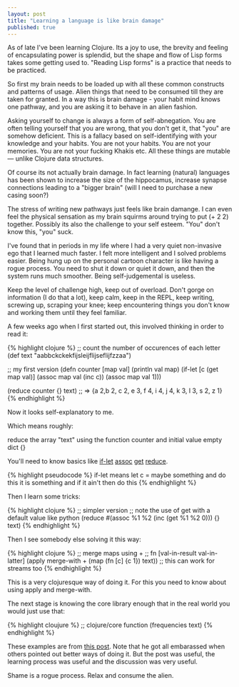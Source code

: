 ```yaml
---
layout: post
title: "Learning a language is like brain damage"
published: true
---
```


As of late I've been learning Clojure. Its a joy to use, the brevity and feeling of encapsulating power is splendid, but the shape and flow of Lisp forms takes some getting used to.  "Reading Lisp forms" is a practice that needs to be practiced.

So first my brain needs to be loaded up with all these common constructs and patterns of usage.  Alien things that need to be consumed till they are taken for granted.  In a way this is brain damage - your habit mind knows one pathway, and you are asking it to behave in an alien fashion.

Asking yourself to change is always a form of self-abnegation.  You are often telling yourself that you are wrong, that you don't get it, that "you" are somehow deficient. This is a fallacy based on self-identifying with your knowledge and your habits. You are not your habits. You are not your memories. You are not your fucking Khakis etc.  All these things are mutable &mdash; unlike Clojure data structures.

Of course its not actually brain damage.  In fact learning (natural) languages has been shown to increase the size of the hippocamus, increase synapse connections leading to a "bigger brain" (will I need to purchase a new casing soon?)

The stress of writing new pathways just feels like brain damange.  I can even feel the physical sensation as my brain squirms around trying to put (+ 2 2) together.  Possibly its also the challenge to your self esteem.  "You" don't know this, "you" suck.

I've found that in periods in my life where I had a very quiet non-invasive ego that I learned much faster. I felt more intelligent and I solved problems easier.  Being hung up on the personal cartoon character is like having a rogue process.  You need to shut it down or quiet it down, and then the system runs much smoother.  Being self-judgemental is useless.

Keep the level of challenge high, keep out of overload.  Don't gorge on information (I do that a lot), keep calm, keep in the REPL, keep writing, screwing up, scraping your knee; keep encountering things you don't know and working them until they feel familiar.

A few weeks ago when I first started out, this involved thinking in order to read it:

{% highlight clojure %}
;; count the number of occurences of each letter
(def text "aabbckckekfijsleijflijseflijfzzaa")

;; my first version
(defn counter [map val]
  (println val map)
  (if-let [c (get map val)]
    (assoc map val (inc c))
    (assoc map val 1)))

(reduce counter {} text)
;; =>  {a 2,b 2, c 2, e 3, f 4, i 4, j 4, k 3, l 3, s 2, z 1}
{% endhighlight %}

Now it looks self-explanatory to me.

Which means roughly:

reduce the array "text" using the function counter and initial value empty dict {}

You'll need to know basics like [if-let](http://clojuredocs.org/clojure_core/clojure.core/if-let) [assoc](http://clojuredocs.org/clojure_core/clojure.core/assoc) [get](http://clojuredocs.org/clojure_core/clojure.core/get) [reduce](http://clojuredocs.org/clojure_core/clojure.core/reduce).

{% highlight pseudocode %}
if-let means let c = maybe something
   and do this it is something
   and if it ain't then do this
{% endhighlight %}

Then I learn some tricks:

{% highlight clojure %}
;; simpler version
;; note the use of get with a default value like python
(reduce #(assoc %1 %2 (inc (get %1 %2 0))) {} text)
{% endhighlight %}

Then I see somebody else solving it this way:

{% highlight clojure %}
;; merge maps using +
;; fn [val-in-result val-in-latter]
(apply merge-with + (map (fn [c] {c 1}) text))
;; this can work for streams too
{% endhighlight %}

This is a very clojuresque way of doing it.  For this you need to know about using apply and merge-with.

The next stage is knowing the core library enough that in the real world you would just use that:

{% highlight cloujure %}
;; clojure/core function
(frequencies text)
{% endhighlight %}

These examples are from [this post](http://twoguysarguing.wordpress.com/2010/07/26/7-rules-for-writing-clojure-programs/).  Note that he got all embarassed when others pointed out better ways of doing it.  But the post was useful, the learning process was useful and the discussion was very useful.

Shame is a rogue process.  Relax and consume the alien.
